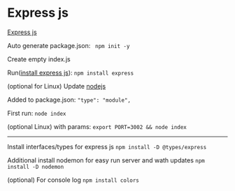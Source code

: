 # Express js
[Express js](https://expressjs.com/)

Auto generate package.json:
``` npm init -y```

Create empty index.js

Run([install express js](https://expressjs.com/ru/starter/installing.html)):
```npm install express```

(optional for Linux) Update [nodejs](https://stackoverflow.com/questions/63312642/how-to-install-node-tar-xz-file-in-linux)

Added to package.json:
```"type": "module",```

First run:
```node index```

(optional Linux) with params:
```export PORT=3002 && node index```

---
Install interfaces/types for express js
```npm install -D @types/express```

Additional install nodemon for easy run server and wath updates
```npm install -D nodemon```

(optional) For console log
```npm install colors```
